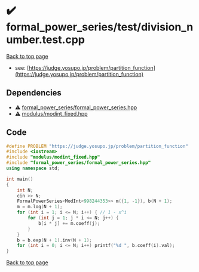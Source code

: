 <!-- mathjax config similar to math.stackexchange -->
<script type="text/javascript" async
  src="https://cdnjs.cloudflare.com/ajax/libs/mathjax/2.7.5/MathJax.js?config=TeX-MML-AM_CHTML">
</script>
<script type="text/x-mathjax-config">
  MathJax.Hub.Config({
    TeX: { equationNumbers: { autoNumber: "AMS" }},
    tex2jax: {
      inlineMath: [ ['$','$'] ],
      processEscapes: true
    },
    "HTML-CSS": { matchFontHeight: false },
    displayAlign: "left",
    displayIndent: "2em"
  });
</script>

<script type="text/javascript" src="https://cdnjs.cloudflare.com/ajax/libs/jquery/3.4.1/jquery.min.js"></script>
<script src="https://cdn.jsdelivr.net/npm/jquery-balloon-js@1.1.2/jquery.balloon.min.js" integrity="sha256-ZEYs9VrgAeNuPvs15E39OsyOJaIkXEEt10fzxJ20+2I=" crossorigin="anonymous"></script>
<script type="text/javascript" src="../../../assets/js/copy-button.js"></script>
<link rel="stylesheet" href="../../../assets/css/copy-button.css" />


# :heavy_check_mark: formal_power_series/test/division_number.test.cpp


[Back to top page](../../../index.html)

* see: [https://judge.yosupo.jp/problem/partition_function](https://judge.yosupo.jp/problem/partition_function)


## Dependencies
* :warning: [formal_power_series/formal_power_series.hpp](../../../library/formal_power_series/formal_power_series.hpp.html)
* :warning: [modulus/modint_fixed.hpp](../../../library/modulus/modint_fixed.hpp.html)


## Code
```cpp
#define PROBLEM "https://judge.yosupo.jp/problem/partition_function"
#include <iostream>
#include "modulus/modint_fixed.hpp"
#include "formal_power_series/formal_power_series.hpp"
using namespace std;

int main()
{
    int N;
    cin >> N;
    FormalPowerSeries<ModInt<998244353>> m({1, -1}), b(N + 1);
    m = m.log(N + 1);
    for (int i = 1; i <= N; i++) { // 1 - x^i
        for (int j = 1; j * i <= N; j++) {
            b[i * j] += m.coeff(j);
        }
    }
    b = b.exp(N + 1).inv(N + 1);
    for (int i = 0; i <= N; i++) printf("%d ", b.coeff(i).val);
}

```

[Back to top page](../../../index.html)

